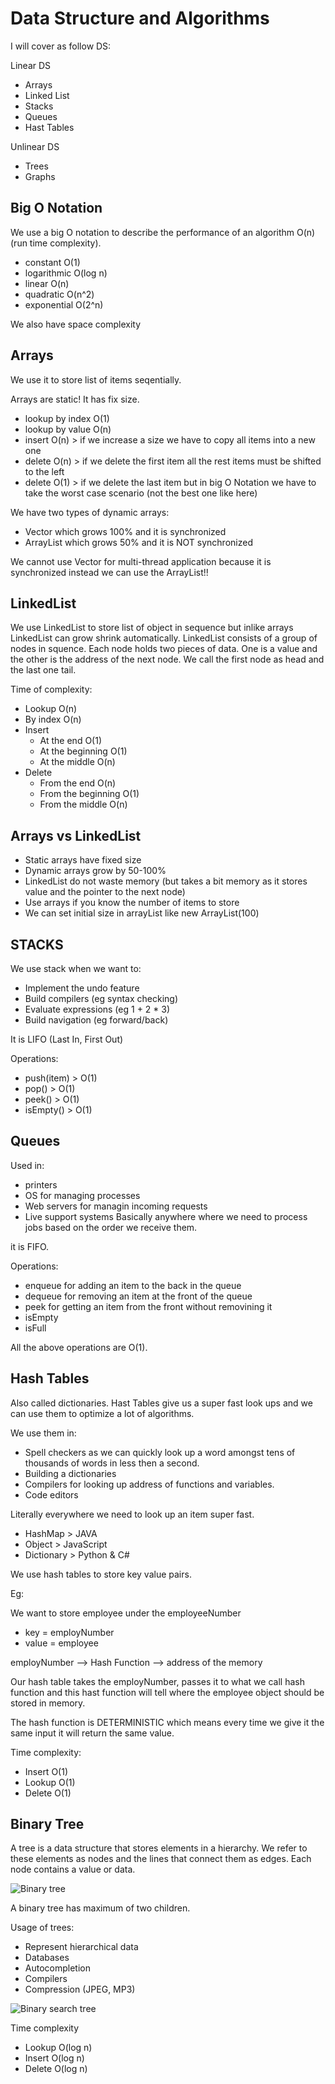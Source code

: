 # Data Structure and Algorithms

I will cover as follow DS:

Linear DS
- Arrays
- Linked List
- Stacks
- Queues
- Hast Tables

Unlinear DS
- Trees
- Graphs

## Big O Notation

We use a big O notation to describe the performance of an algorithm O(n) (run time complexity).

- constant O(1)
- logarithmic O(log n)
- linear O(n)
- quadratic O(n^2)
- exponential O(2^n)

We also have space complexity

## Arrays

We use it to store list of items seqentially.

Arrays are static! It has fix size.

- lookup by index O(1)
- lookup by value O(n)
- insert O(n) > if we increase a size we have to copy all items into a new one
- delete O(n) > if we delete the first item all the rest items must be shifted to the left
- delete O(1) > if we delete the last item but in big O Notation we have to take the worst case  scenario (not the best one like here)

We have two types of dynamic arrays:

- Vector which grows 100% and it is synchronized
- ArrayList which grows 50% and it is NOT synchronized

We cannot use Vector for multi-thread application because it is synchronized instead we can use the ArrayList!!

## LinkedList

We use LinkedList to store list of object in sequence but inlike arrays LinkedList can grow shrink automatically.
LinkedList consists of a group of nodes in squence. Each node holds two pieces of data. One is a value and the other is
the address of the next node. We call the first node as head and the last one tail.

Time of complexity:

- Lookup O(n)
- By index O(n)
- Insert
	- At the end O(1)
	- At the beginning O(1)
	- At the middle O(n)
- Delete
	- From the end O(n)
	- From the beginning O(1)
	- From the middle O(n)

## Arrays vs LinkedList

- Static arrays have fixed size
- Dynamic arrays grow by 50-100%
- LinkedList do not waste memory (but takes a bit memory as it stores value and the pointer to the next node)
- Use arrays if you know the number of items to store
- We can set initial size in arrayList like new ArrayList(100)

## STACKS

We use stack when we want to:

- Implement the undo feature
- Build compilers (eg syntax checking)
- Evaluate expressions (eg 1 + 2 * 3)
- Build navigation (eg forward/back)

It is LIFO (Last In, First Out)

Operations:
- push(item)  > O(1)
- pop()       > O(1)
- peek()      > O(1)
- isEmpty()   > O(1)

## Queues

Used in:
- printers
- OS for managing processes
- Web servers for managin incoming requests
- Live support systems
Basically anywhere where we need to process jobs based on the order we receive them.

it is FIFO.

Operations:

- enqueue for adding an item to the back in the queue
- dequeue for removing an item at the front of the queue
- peek for getting an item from the front without removining it
- isEmpty
- isFull

All the above operations are O(1).

## Hash Tables

Also called dictionaries. Hast Tables give us a super fast look ups and we can
use them to optimize a lot of algorithms. 

We use them in:

- Spell checkers as we can quickly look up a word amongst tens of thousands of
words in less then a second.
- Building a dictionaries
- Compilers for looking up address of functions and variables.
- Code editors

Literally everywhere we need to look up an item super fast.

- HashMap > JAVA
- Object > JavaScript
- Dictionary > Python & C#

We use hash tables to store key value pairs.

Eg:

We want to store employee under the employeeNumber
- key = employNumber
- value = employee

employNumber --> Hash Function --> address of the memory

Our hash table takes the employNumber, passes it to what we call hash function
and this hast function will tell where the employee object should be stored
in memory.

The hash function is DETERMINISTIC which means every time we give it the same
input it will return the same value.

Time complexity:
- Insert O(1)
- Lookup O(1)
- Delete O(1)


## Binary Tree

A tree is a data structure that stores elements in a hierarchy. We refer to these
elements as nodes and the lines that connect them as edges. Each node contains
a value or data.

![Binary tree](./imgs/binary_tree.png)

A binary tree has maximum of two children.

Usage of trees:

- Represent hierarchical data
- Databases
- Autocompletion
- Compilers
- Compression (JPEG, MP3)


![Binary search tree](./imgs/binary_search_tree.png)

Time complexity

- Lookup O(log n)
- Insert O(log n)
- Delete O(log n) 

